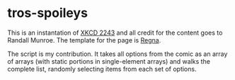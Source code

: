 # tros-spoileys

This is an instantation of [XKCD 2243](https://xkcd.com/2243/) and all credit for the content goes to Randall Munroe. The template for the page is [Regna](https://bootstrapmade.com/regna-bootstrap-onepage-template/).

The script is my contribution. It takes all options from the comic as an array of arrays (with static portions in single-element arrays) and walks the complete list, randomly selecting items from each set of options.
